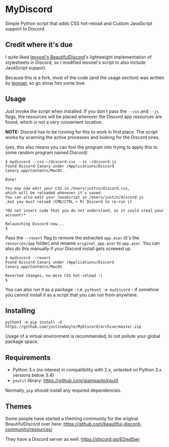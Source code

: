 MyDiscord
================

Simple Python script that adds CSS hot-reload and Custom JavaScript support to Discord.

## Credit where it's due

I quite liked [leovoel's BeautifulDiscord](https://github.com/leovoel/BeautifulDiscord)'s lightweight implementation of stylesheets in Discord, so I modified leovoel's script to also include JavaScript support.

Because this is a fork, most of the code (and the usage section) was written by [leovoel](https://github.com/leovoel), so go show him some love.

## Usage

Just invoke the script when installed. If you don't pass the `--css` and `--js` flags, the resources
will be placed wherever the Discord app resources are found, which is not a very convenient
location.

**NOTE:** Discord has to be running for this to work in first place.
The script works by scanning the active processes and looking for the Discord ones.

(yes, this also means you can fool the program into trying to apply this to some random program named Discord)

```
$ mydiscord --css ~/discord.css --js ~/discord.js
Found Discord Canary under /Applications/Discord Canary.app/Contents/MacOS

Done!

You may now edit your CSS in /Users/justin/discord.css,
which will be reloaded whenever it's saved.
You can also edit your JavaScript in /Users/justin/discord.js
,but you must reload (CMD/CTRL + R) Discord to re-run it

*Do not insert code that you do not understand, as it could steal your account!*

Relaunching Discord now...
$
```

Pass the `--revert` flag to remove the extracted `app.asar` (it's the `resources/app` folder)
and rename `original_app.asar` to `app.asar`. You can also do this manually if your Discord
install gets screwed up.

```
$ mydiscord --revert
Found Discord Canary under /Applications/Discord Canary.app/Contents/MacOS

Reverted changes, no more CSS hot-reload :(
$
```

You can also run it as a package - i.e. `python3 -m mydiscord` - if somehow you cannot
install it as a script that you can run from anywhere.

## Installing

```
python3 -m pip install -U https://github.com/justinoboyle/MyDiscord/archive/master.zip
```

Usage of a virtual environment is recommended, to not pollute your global package space.

## Requirements

- Python 3.x (no interest in compatibility with 2.x, untested on Python 3.x versions below 3.4)
- `psutil` library: https://github.com/giampaolo/psutil

Normally, `pip` should install any required dependencies.

## Themes

Some people have started a theming community for the original BeautifulDiscord over here:
https://github.com/beautiful-discord-community/resources/

They have a Discord server as well:
https://discord.gg/EDwd5wr
